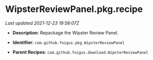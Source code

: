 # WipsterReviewPanel.pkg.recipe

_Last updated 2021-12-23 19:58:07Z_

- **Description**: Repackage the Wipster Review Panel.

- **Identifier**: `com.github.foigus.pkg.WipsterReviewPanel`

- **Parent Recipes**: `com.github.foigus.download.WipsterReviewPanel`